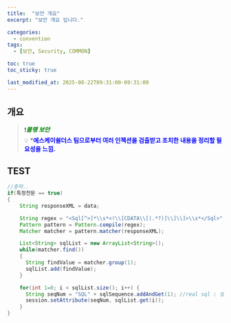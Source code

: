 ```yaml
---
title:  "보안 개요"
excerpt: "보안 개요 입니다."

categories:
  - convention
tags:
  - [보안, Security, COMMON]

toc: true
toc_sticky: true

last_modified_at: 2025-08-22T09:31:00-09:31:00
---
```



## 개요
> ❗<span style='color:green'>***블랭 보안***</span>  
> 💡 *<span style='color:blue'>**에스케이쉴더스 팀으로부터 여러 인젝션을 검출받고 조치한 내용을 정리할 필요성을 느낌.**</span> 




## TEST

```java
//중략..
if(특정전문 == true) 
{
    String responseXML = data;

    String regex = "<Sql[^>]*\\s*<!\\[CDATA\\[(.*?)]\\]\\]>\\s*</Sql>";
    Pattern pattern = Pattern.compile(regex);
    Matcher matcher = pattern.matcher(responseXML);

    List<String> sqlList = new ArrayList<String>();
    while(matcher.find()) 
    {
      String findValue = matcher.group(1);
      sqlList.add(findValue);
    }

    for(int 1=0; i < sqlList.size(); i++) {
      String seqNum = "SQL" + sqlSequence.addAndGet(1); //real sql : 생성 했던 시퀀스
      session.setAttribute(seqNum, sqlList.get(i));
    }
}

```